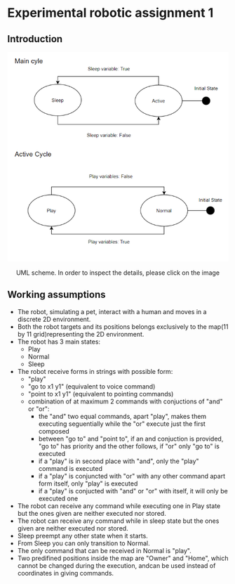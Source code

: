 # Experimental robotic assignment 1

## Introduction

<p align="center">
  <img src="https://github.com/Matt98x/Experimental_assignment1/blob/main/Images/Finite_state_machines.PNG?raw=true "Title"">
</p>
<p align="center">
  UML scheme. In order to inspect the details, please click on the image
</p>

## Working assumptions

* The robot, simulating a pet, interact with a human and moves in a discrete 2D environment.
* Both the robot targets and its positions belongs exclusively to the map(11 by 11 grid)representing the 2D environment.
* The robot has 3 main states:
	- Play
	- Normal
	- Sleep
* The robot receive forms in strings with possible form:
	- "play"	
	- "go to x1 y1" (equivalent to voice command)
	- "point to x1 y1" (equivalent to pointing commands)
	- combination of at maximum 2 commands with conjuctions of "and" or "or":
		- the "and" two equal commands, apart "play", makes them executing seguentially while the "or" execute just the first composed
		- between "go to" and "point to", if an and conjuction is provided, "go to" has priority and the other follows, if "or" only "go to" is executed
		- if a "play" is in second place with "and", only the "play" command is executed
		- if a "play" is conjuncted with "or" with any other command apart form itself, only "play" is executed
		- if a "play" is conjucted with "and" or "or" with itself, it will only be executed one
* The robot can receive any command while executing one in Play state but the ones given are neither executed nor stored.
* The robot can receive any command while in sleep state but the ones given are neither executed nor stored.
* Sleep preempt any other state when it starts.
* From Sleep you can only transition to Normal.
* The only command that can be received in Normal is "play".
* Two predifined positions inside the map are "Owner" and "Home", which cannot be changed during the execution, andcan be used instead of coordinates in giving commands.


